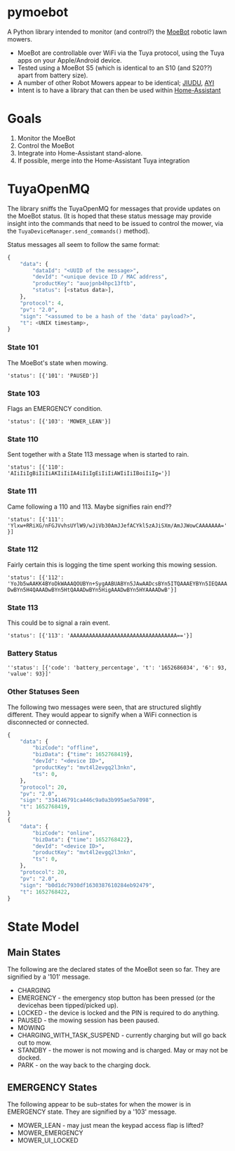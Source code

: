 # pymoebot

A Python library intended to monitor (and control?) the [MoeBot](https://moebot.com.au/) robotic lawn mowers.

* MoeBot are controllable over WiFi via the Tuya protocol, using the Tuya apps on your Apple/Android device.
* Tested using a MoeBot S5 (which is identical to an S10 (and S20??) apart from battery size).
* A number of other Robot Mowers appear to be identical; [JIUDU](https://www.youtube.com/watch?v=-xFCVvPeR6c), [AYI](https://www.youtube.com/watch?v=M9zYBOIgAg4)
* Intent is to have a library that can then be used within [Home-Assistant](http://www.home-assistant.io)

# Goals

1. Monitor the MoeBot
2. Control the MoeBot
3. Integrate into Home-Assistant stand-alone.
4. If possible, merge into the Home-Assistant Tuya integration

# TuyaOpenMQ

The library sniffs the TuyaOpenMQ for messages that provide updates on the MoeBot status.  (It is hoped that these status message may provide insight into the commands that need to be issued to control the mower, via the `TuyaDeviceManager.send_commands()` method).

Status messages all seem to follow the same format:
```python
{
    "data": {
        "dataId": "<UUID of the message>",
        "devId": "<unique device ID / MAC address",
        "productKey": "auojpnb4hpc13ftb",
        "status": [<status data>],
    },
    "protocol": 4,
    "pv": "2.0",
    "sign": "<assumed to be a hash of the 'data' payload?>",
    "t": <UNIX timestamp>,
}
```

### State 101
The MoeBot's state when mowing.

`'status': [{'101': 'PAUSED'}]`

### State 103
Flags an EMERGENCY condition.

`'status': [{'103': 'MOWER_LEAN'}]`

### State 110
Sent together with a State 113 message when is started to rain.

`'status': [{'110': 'AIiIiIgBiIiIiAKIiIiIA4iIiIgEiIiIiAWIiIiIBoiIiIg='}]`

### State 111
Came following a 110 and 113.  Maybe signifies rain end??

`'status': [{'111': 'Ylxw+RRiXG/nFGJVvhsUYlW9/wJiVb30AmJJefACYkl5zAJiSXm/AmJJWowCAAAAAAA='}]`

### State 112
Fairly certain this is logging the time spent working this mowing session.

`'status': [{'112': 'YoJb5wAAKK4BYoDkWAAAQOUBYn+SygAABUABYn5JAwAADcsBYn5ITQAAAEYBYn5IEQAAADwBYn5H4QAAADwBYn5HtQAAADwBYn5HigAAADwBYn5HYAAAADwB'}]`

### State 113
This could be to signal a rain event.

`'status': [{'113': 'AAAAAAAAAAAAAAAAAAAAAAAAAAAAAAAAAA=='}]`

### Battery Status
`''status': [{'code': 'battery_percentage', 't': '1652686034', '6': 93, 'value': 93}]'`

### Other Statuses Seen
The following two messages were seen, that are structured slightly different.  They would appear to signify when a WiFi connection is disconnected or connected.

```python
{
    "data": {
        "bizCode": "offline",
        "bizData": {"time": 1652768419},
        "devId": "<device ID>",
        "productKey": "mvt4l2evgq2l3nkn",
        "ts": 0,
    },
    "protocol": 20,
    "pv": "2.0",
    "sign": "334146791ca446c9a0a3b995ae5a7098",
    "t": 1652768419,
}
{
    "data": {
        "bizCode": "online",
        "bizData": {"time": 1652768422},
        "devId": "<device ID>",
        "productKey": "mvt4l2evgq2l3nkn",
        "ts": 0,
    },
    "protocol": 20,
    "pv": "2.0",
    "sign": "b0d1dc7930df1630387610284eb92479",
    "t": 1652768422,
}

```

# State Model

## Main States
The following are the declared states of the MoeBot seen so far.  They are signified by a '101' message.

* CHARGING
* EMERGENCY - the emergency stop button has been pressed (or the devicehas been tipped/picked up).
* LOCKED - the device is locked and the PIN is required to do anything.
* PAUSED - the mowing session has been paused.
* MOWING
* CHARGING_WITH_TASK_SUSPEND - currently charging but will go back out to mow.
* STANDBY - the mower is not mowing and is charged.  May or may not be docked.
* PARK - on the way back to the charging dock.

## EMERGENCY States
The following appear to be sub-states for when the mower is in EMERGENCY state.  They are signified by a '103' message.

* MOWER_LEAN - may just mean the keypad access flap is lifted?
* MOWER_EMERGENCY
* MOWER_UI_LOCKED
